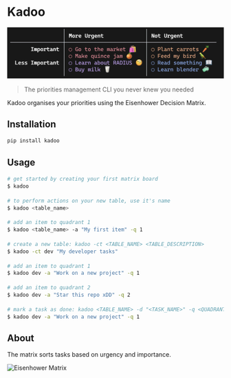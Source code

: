 # Kadoo

![Example](./media/example1.png)

> The priorities management CLI you never knew you needed

Kadoo organises your priorities using the Eisenhower Decision Matrix.  

## Installation

```sh
pip install kadoo
```

## Usage

```sh
# get started by creating your first matrix board
$ kadoo

# to perform actions on your new table, use it's name
$ kadoo <table_name>

# add an item to quadrant 1
$ kadoo <table_name> -a "My first item" -q 1

# create a new table: kadoo -ct <TABLE_NAME> <TABLE_DESCRIPTION>
$ kadoo -ct dev "My developer tasks"

# add an item to quadrant 1
$ kadoo dev -a "Work on a new project" -q 1

# add an item to quadrant 2
$ kadoo dev -a "Star this repo xDD" -q 2

# mark a task as done: kadoo <TABLE_NAME> -d "<TASK_NAME>" -q <QUADRANT>
$ kadoo dev -a "Work on a new project" -q 1
```

## About 
The matrix sorts tasks based on urgency and importance.  

<img src="https://luxafor.com/wp-content/uploads/2022/06/The-Eisenhower-Decision-Matrix-png-1024x768.png" alt="Eisenhower Matrix" width="400">
